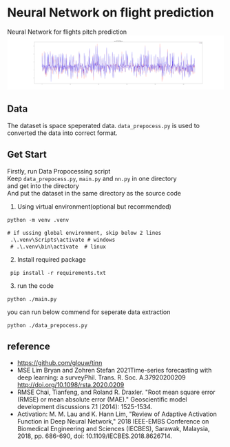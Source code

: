 # Neural Network on flight prediction
Neural Network for flights pitch prediction<br>
![Showing](./ScreenShoot/Demo.png)

## Data
The dataset is space speperated data. ` data_prepocess.py ` is used to converted the data into correct format.<br/>

## Get Start
Firstly, run Data Propocessing script<br/>
Keep ` data_prepocess.py `, ` main.py ` and ` nn.py ` in one directory<br>
and get into the directory<br>
And put the dataset in the same directory as the source code<br>

1. Using virtual environment(optional but recommended)<br>
```shell
python -m venv .venv
```

```shell
# if ussing global environment, skip below 2 lines
 .\.venv\Scripts\activate # windows
 # .\.venv\bin\activate  # linux
```

2. Install required package
```shell
 pip install -r requirements.txt
```

3. run the code
```shell
python ./main.py
```

you can run below commend for seperate data extraction
```shell
python ./data_prepocess.py
```

## reference
- https://github.com/glouw/tinn<br/>
- MSE Lim Bryan and Zohren Stefan 2021Time-series forecasting with deep learning: a surveyPhil. Trans. R. Soc. A.37920200209
http://doi.org/10.1098/rsta.2020.0209<br/>
- RMSE Chai, Tianfeng, and Roland R. Draxler. "Root mean square error (RMSE) or mean absolute error (MAE)." Geoscientific model development discussions 7.1 (2014): 1525-1534.<br/>
- Activation: M. M. Lau and K. Hann Lim, "Review of Adaptive Activation Function in Deep Neural Network," 2018 IEEE-EMBS Conference on Biomedical Engineering and Sciences (IECBES), Sarawak, Malaysia, 2018, pp. 686-690, doi: 10.1109/IECBES.2018.8626714.<br/>
